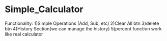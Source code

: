 # Simple_Calculator
Functionality: 
1)Simple Operations (Add, Sub, etc) 
2)Clear All btn 
3)delete btn 
4)History Section(we can manage the history)
5)percent function work like real calculator

